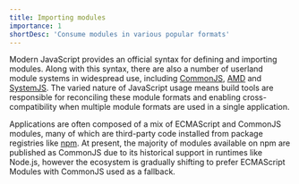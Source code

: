 ```yaml
---
title: Importing modules
importance: 1
shortDesc: 'Consume modules in various popular formats'
---
```


Modern JavaScript provides an official syntax for defining and importing modules. Along with this syntax, there are also a number of userland module systems in widespread use, including [CommonJS], [AMD] and [SystemJS]. The varied nature of JavaScript usage means build tools are responsible for reconciling these module formats and enabling cross-compatibility when multiple module formats are used in a single application.

Applications are often composed of a mix of ECMAScript and CommonJS modules, many of which are third-party code installed from package registries like [npm]. At present, the majority of modules available on npm are published as CommonJS due to its historical support in runtimes like Node.js, however the ecosystem is gradually shifting to prefer ECMAScript Modules with CommonJS used as a fallback.

[commonjs]: https://nodejs.org/api/modules.html
[amd]: https://github.com/amdjs/amdjs-api/blob/master/AMD.md
[systemjs]: https://github.com/systemjs/systemjs
[npm]: https://www.npmjs.com
